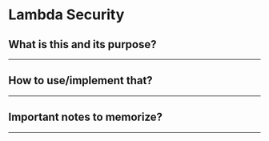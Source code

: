 # Lambda Security

## What is this and its purpose?

---

## How to use/implement that?

---

## Important notes to memorize?

---
